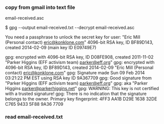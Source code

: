 ### copy from gmail into text file

email-received.asc


$ gpg --output email-received.txt --decrypt email-received.asc


You need a passphrase to unlock the secret key for
user: "Eric Mill (Personal contact) <eric@konklone.com>"
4096-bit RSA key, ID BF89D143, created 2014-02-09 (main key ID E09749E7)


gpg: encrypted with 4096-bit RSA key, ID D08FE908, created 2011-11-02
      "Parker Higgins (EFF activism team) <parker@eff.org>"
gpg: encrypted with 4096-bit RSA key, ID BF89D143, created 2014-02-09
      "Eric Mill (Personal contact) <eric@konklone.com>"
gpg: Signature made Sun 09 Feb 2014 03:21:22 PM EST using RSA key ID 9A367709
gpg: Good signature from "Parker Higgins (EFF activism team) <parker@eff.org>"
gpg:                 aka "Parker Higgins <parker@parkerhiggins.net>"
gpg: WARNING: This key is not certified with a trusted signature!
gpg:          There is no indication that the signature belongs to the owner.
Primary key fingerprint: 4FF3 AA1B D29E 1638 32DE  C765 9433 5F88 9A36 7709


### read email-received.txt